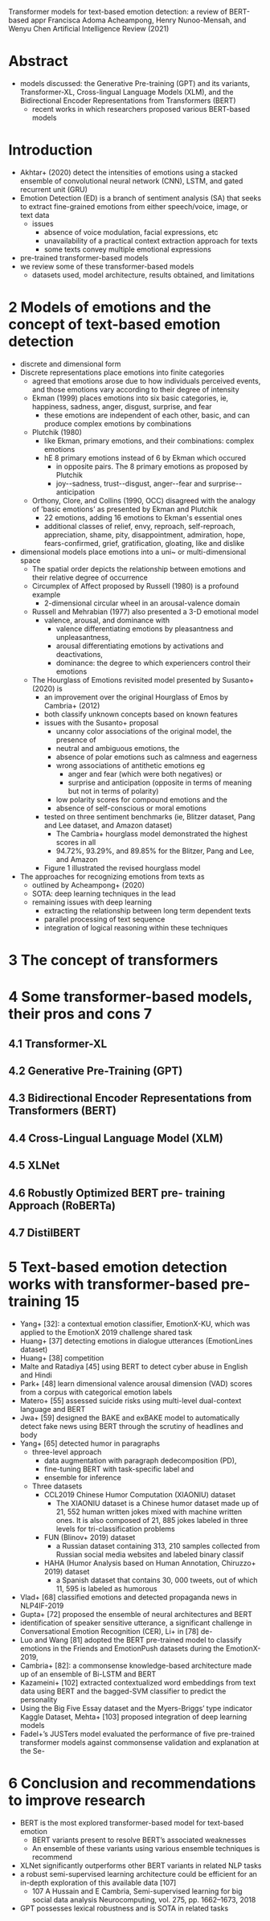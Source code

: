 Transformer models for text-based emotion detection: a review of BERT-based appr
Francisca Adoma Acheampong, Henry Nunoo-Mensah, and Wenyu Chen
Artificial Intelligence Review (2021)

# Abstract

* models discussed: the Generative Pre-training (GPT) and its variants,
  Transformer-XL, Cross-lingual Language Models (XLM), and
  the Bidirectional Encoder Representations from Transformers (BERT)
  * recent works in which researchers proposed various BERT-based models

# Introduction

* Akhtar+ (2020) detect the intensities of emotions using a stacked ensemble of
  convolutional neural network (CNN), LSTM, and gated recurrent unit (GRU)
* Emotion Detection (ED) is a branch of sentiment analysis (SA) that seeks to
  extract fine-grained emotions from either speech/voice, image, or text data
  * issues
    * absence of voice modulation, facial expressions, etc
    * unavailability of a practical context extraction approach for texts
    * some texts convey multiple emotional expressions
* pre-trained transformer-based models
* we review some of these transformer-based models
  * datasets used, model architecture, results obtained, and limitations

# 2 Models of emotions and the concept of text-based emotion detection

* discrete and dimensional form
* Discrete representations place emotions into finite categories
  * agreed that emotions arose due to how individuals perceived events, and
    those emotions vary according to their degree of intensity
  * Ekman (1999) places emotions into six basic categories, ie,
    happiness, sadness, anger, disgust, surprise, and fear
    * these emotions are independent of each other, basic, and can produce
      complex emotions by combinations
  * Plutchik (1980)
    * like Ekman, primary emotions, and their combinations: complex emotions
    * hE 8 primary emotions instead of 6 by Ekman which occured
      * in opposite pairs. The 8 primary emotions as proposed by Plutchik
      * joy--sadness, trust--disgust, anger--fear and surprise--anticipation
  * Orthony, Clore, and Collins (1990, OCC) disagreed with the analogy of ’basic
    emotions’ as presented by Ekman and Plutchik
    * 22 emotions, adding 16 emotions to Ekman's essential ones
    * additional classes of relief, envy, reproach, self-reproach,
      appreciation, shame, pity, disappointment, admiration, hope,
      fears-confirmed, grief, gratification, gloating, like and dislike
* dimensional models place emotions into a uni~ or multi-dimensional space
  * The spatial order depicts the relationship between emotions and
    their relative degree of occurrence
  * Circumplex of Affect proposed by Russell (1980) is a profound example
    * 2-dimensional circular wheel in an arousal-valence domain
  * Russell and Mehrabian (1977) also presented a 3-D emotional model
    * valence, arousal, and dominance with
      * valence differentiating emotions by pleasantness and unpleasantness,
      * arousal differentiating emotions by activations and deactivations,
      * dominance: the degree to which experiencers control their emotions
  * The Hourglass of Emotions revisited model presented by Susanto+ (2020) is
    * an improvement over the original Hourglass of Emos by Cambria+ (2012)
    * both classify unknown concepts based on known features
    * issues with the Susanto+ proposal
      * uncanny color associations of the original model, the presence of
      * neutral and ambiguous emotions, the
      * absence of polar emotions such as calmness and eagerness
      * wrong associations of antithetic emotions eg
        * anger and fear (which were both negatives) or
        * surprise and anticipation
          (opposite in terms of meaning but not in terms of polarity)
      * low polarity scores for compound emotions and the
      * absence of self-conscious or moral emotions
    * tested on three sentiment benchmarks
      (ie, Blitzer dataset, Pang and Lee dataset, and Amazon dataset)
      * The Cambria+ hourglass model demonstrated the highest scores in all
      * 94.72%, 93.29%, and 89.85% for the Blitzer, Pang and Lee, and Amazon
    * Figure 1 illustrated the revised hourglass model
* The approaches for recognizing emotions from texts as
  * outlined by Acheampong+ (2020)
  * SOTA: deep learning techniques in the lead
  * remaining issues with deep learning
    * extracting the relationship between long term dependent texts
    * parallel processing of text sequence
    * integration of logical reasoning within these techniques

# 3 The concept of transformers

# 4 Some transformer-based models, their pros and cons 7

## 4.1 Transformer-XL

## 4.2 Generative Pre-Training (GPT)

## 4.3 Bidirectional Encoder Representations from Transformers (BERT)

## 4.4 Cross-Lingual Language Model (XLM)

## 4.5 XLNet

## 4.6 Robustly Optimized BERT pre- training Approach (RoBERTa)

## 4.7 DistilBERT

# 5 Text-based emotion detection works with transformer-based pre-training 15

* Yang+ [32]: a contextual emotion classifier, EmotionX-KU, which was
  applied to the EmotionX 2019 challenge shared task
* Huang+ [37] detecting emotions in dialogue utterances (EmotionLines dataset)
* Huang+ [38] competition
* Malte and Ratadiya [45] using BERT to detect cyber abuse in English and Hindi
* Park+ [48] learn dimensional valence arousal dimension (VAD) scores
  from a corpus with categorical emotion labels
* Matero+ [55] assessed suicide risks using multi-level dual-context language
  and BERT
* Jwa+ [59] designed the BAKE and exBAKE model to automatically detect fake news
  using BERT through the scrutiny of headlines and body
* Yang+ [65] detected humor in paragraphs
  * three-level approach
    * data augmentation with paragraph dedecomposition (PD),
    * fine-tuning BERT with task-specific label and
    * ensemble for inference
  * Three datasets
    * CCL2019 Chinese Humor Computation (XIAONIU) dataset
      * The XIAONIU dataset is a Chinese humor dataset made up of 21, 552 human
        written jokes mixed with machine written ones. It is also composed of
        21, 885 jokes labeled in three levels for tri-classification problems
    * FUN (Blinov+ 2019) dataset
      * a Russian dataset containing 313, 210 samples collected from Russian
        social media websites and labeled binary classif
    * HAHA (Humor Analysis based on Human Annotation, Chiruzzo+ 2019) dataset
      * a Spanish dataset that contains 30, 000 tweets,
        out of which 11, 595 is labeled as humorous
* Vlad+ [68] classified emotions and detected propaganda news in NLP4IF-2019
* Gupta+ [72] proposed the ensemble of neural architectures and BERT
* identification of speaker sensitive utterance, a significant challenge in
  Conversational Emotion Recognition (CER), Li+ in [78] de-
* Luo and Wang [81] adopted the BERT pre-trained model to classify emotions in
  the Friends and EmotionPush datasets during the EmotionX-2019,
* Cambria+ [82]: a commonsense knowledge-based architecture
  made up of an ensemble of Bi-LSTM and BERT
* Kazameini+ [102] extracted contextualized word embeddings from text data using
  BERT and the bagged-SVM classifier to predict the personality
* Using the Big Five Essay dataset and the Myers-Briggs’ type indicator Kaggle
  Dataset, Mehta+ [103] proposed integration of deep learning models
* Fadel+’s JUSTers model evaluated the performance of five pre-trained
  transformer models against commonsense validation and explanation at the Se-

# 6 Conclusion and recommendations to improve research

* BERT is the most explored transformer-based model for text-based emotion
  * BERT variants present to resolve BERT’s associated weaknesses
  * An ensemble of these variants using various ensemble techniques is recommend
* XLNet significantly outperforms other BERT variants in related NLP tasks
* a robust semi-supervised learning architecture could be efficient for an
  in-depth exploration of this available data [107]
  * 107 A Hussain and E Cambria,
    Semi-supervised learning for big social data analysis
    Neurocomputing, vol. 275, pp. 1662–1673, 2018
* GPT possesses lexical robustness and is SOTA in related tasks
